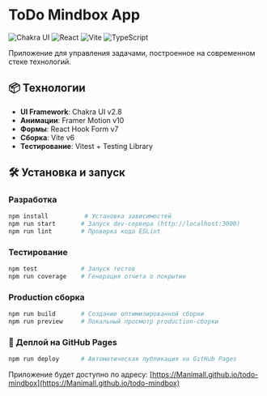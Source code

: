 # ToDo Mindbox App

![Chakra UI](https://img.shields.io/badge/Chakra_UI-319795?style=for-the-badge&logo=chakra-ui&logoColor=white)
![React](https://img.shields.io/badge/React-20232A?style=for-the-badge&logo=react&logoColor=61DAFB)
![Vite](https://img.shields.io/badge/Vite-B73BFE?style=for-the-badge&logo=vite&logoColor=FFD62E)
![TypeScript](https://img.shields.io/badge/TypeScript-007ACC?style=for-the-badge&logo=typescript&logoColor=white)

Приложение для управления задачами, построенное на современном стеке технологий.

## 📦 Технологии
- **UI Framework**: Chakra UI v2.8
- **Анимации**: Framer Motion v10
- **Формы**: React Hook Form v7
- **Сборка**: Vite v6
- **Тестирование**: Vitest + Testing Library

## 🛠 Установка и запуск

### Разработка
```bash
npm install          # Установка зависимостей
npm run start       # Запуск dev-сервера (http://localhost:3000)
npm run lint        # Проверка кода ESLint
```

### Тестирование
```bash
npm test            # Запуск тестов
npm run coverage    # Генерация отчета о покрытии
```

### Production сборка
```bash
npm run build       # Создание оптимизированной сборки
npm run preview     # Локальный просмотр production-сборки
```

### 🚀 Деплой на GitHub Pages
```bash
npm run deploy      # Автоматическая публикация на GitHub Pages
```

Приложение будет доступно по адресу:
[https://Manimall.github.io/todo-mindbox](https://Manimall.github.io/todo-mindbox)

